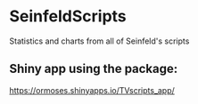 # SeinfeldScripts
Statistics and charts from all of Seinfeld's scripts

## Shiny app using the package:
https://ormoses.shinyapps.io/TVscripts_app/
